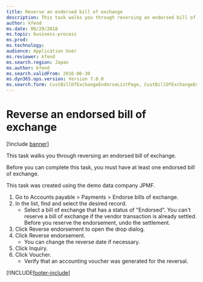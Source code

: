 ```yaml
---
title: Reverse an endorsed bill of exchange
description: This task walks you through reversing an endorsed bill of exchange.
author: kfend
ms.date: 08/29/2018
ms.topic: business-process
ms.prod: 
ms.technology: 
audience: Application User
ms.reviewer: kfend
ms.search.region: Japan
ms.author: kfend
ms.search.validFrom: 2016-06-30
ms.dyn365.ops.version: Version 7.0.0
ms.search.form: CustBillOfExchangeEndorseListPage, CustBillOfExchangeEndorseReverse, LedgerTransVoucher
---
```

# Reverse an endorsed bill of exchange

[!include [banner](../../includes/banner.md)]

This task walks you through reversing an endorsed bill of exchange.

Before you can complete this task, you must have at least one endorsed bill of exchange. 

This task was created using the demo data company JPMF.

1. Go to Accounts payable > Payments > Endorse bills of exchange.
2. In the list, find and select the desired record.
    * Select a bill of exchange that has a status of "Endorsed". You can't reserve a bill of exchange if the vendor transaction is already settled. Before you reserve the endorsement, undo the settlement.  
3. Click Reverse endorsement to open the drop dialog.
4. Click Reverse endorsement.
    * You can change the reverse date if necessary.  
5. Click Inquiry.
6. Click Voucher.
    * Verify that an accounting voucher was generated for the reversal.  



[!INCLUDE[footer-include](../../../includes/footer-banner.md)]
